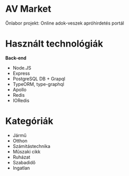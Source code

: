 # AV Market
 Önlabor projekt: Online adok-veszek apróhirdetés portál

# Használt technológiák
**Back-end**
- Node.JS
- Express
- PostgreSQL DB + Grapql
- TypeORM, type-graphql
- Apollo
- Redis
- IORedis

# Kategóriák
- Jármű
- Otthon
- Számitástechnika
- Műszaki cikk
- Ruházat
- Szabadidő
- Ingatlan